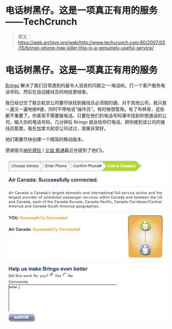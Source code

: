 # 电话树黑仔。这是一项真正有用的服务——TechCrunch

> 原文：<https://web.archive.org/web/http://www.techcrunch.com:80/2007/05/15/bringo-phone-tree-killer-this-is-a-genuinely-useful-service/>

# 电话树黑仔。这是一项真正有用的服务

 [](https://web.archive.org/web/20220816074339/http://www.nophonetrees.com/) [Bringo](https://web.archive.org/web/20220816074339/http://www.nophonetrees.com/) 解决了我们日常遇到的最令人沮丧的问题之一:电话树。打一个客户服务电话号码，然后在自动接线员的地狱里结束。

我已经记住了联合航空公司要尽快找到接线员必须按的键。对于其他公司，我只是一遍又一遍地按#键，同时不停地说“操作员”。有时候很管用。有了布林哥，这些都不重要了。你甚至不需要拨电话。只要在他们的电话号码簿中找到你想通话的公司，输入你的电话号码，几分钟后 Bringo 就会给你打电话，把你接到该公司的接线员那里。我在加拿大航空公司试过，效果非常好。

他们需要尽快创建一个精简的移动版本。

感谢提示[纳伦德拉](https://web.archive.org/web/20220816074339/http://www.30boxes.com/) ( [比兹·斯通](https://web.archive.org/web/20220816074339/http://bizstone.com/2007/05/skip-annoying-automated-phone-trees.html)最近也提到了他们)。

![](img/7f772242f36d0aad7ea5fe0888d8f35a.png)